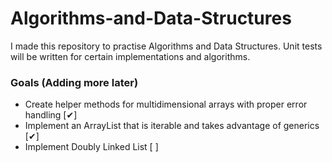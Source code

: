 # Algorithms-and-Data-Structures
I made this repository to practise Algorithms and Data Structures. 
Unit tests will be written for certain implementations and algorithms.

### Goals (Adding more later)
* Create helper methods for multidimensional arrays with proper error handling [✔]
* Implement an ArrayList that is iterable and takes advantage of generics [✔]
* Implement Doubly Linked List [ ]

